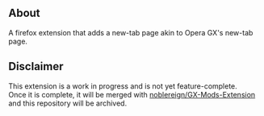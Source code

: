 ## About

A firefox extension that adds a new-tab page akin to Opera GX's new-tab page.

## Disclaimer

This extension is a work in progress and is not yet feature-complete.<br/>
Once it is complete, it will be merged with [noblereign/GX-Mods-Extension](https://github.com/noblereign/GX-Mods-Extension/issues/12) and this repository will be archived.

